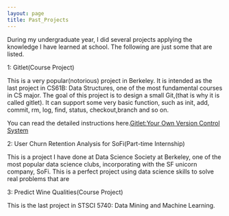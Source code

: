 ```yaml
---
layout: page
title: Past_Projects
---
```


During my undergraduate year, I did several projects applying the knowledge I have learned at school. The following are just some that are listed.

1: Gitlet(Course Project)

This is a very popular(notorious) project in Berkeley. It is intended as the last project in CS61B: Data Structures, one of the most fundamental courses in CS major. The goal of this project is to design a small Git,(that is why it is called gitlet). It can support some very basic function, such as init, add, commit, rm, log, find, status, checkout,branch and so on. 

You can read the detailed instructions here.[Gitlet:Your Own Version Control System](https://inst.eecs.berkeley.edu/~cs61b/sp20/materials/proj/proj3/index.html)

2: User Churn Retention Analysis for SoFi(Part-time Internship)

This is a project I have done at Data Science Society at Berkeley, one of the most popular data science clubs, incorporating with the SF unicorn company, SoFi. This is a perfect project using data science skills to solve real problems that are

3: Predict Wine Qualities(Course Project)

This is the last project in STSCI 5740: Data Mining and Machine Learning. 


